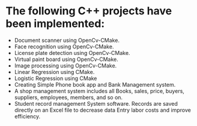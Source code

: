 # The following C++ projects have been implemented:
- Document scanner using OpenCv-CMake.
- Face recognition using OpenCv-CMake.
- License plate detection using OpenCv-CMake.
- Virtual paint board using OpenCv-CMake.
- Image processing using OpenCv-CMake.
- Linear Regression using CMake.
- Logistic Regression using CMake
- Creating Simple Phone book app and Bank Management system.
- A shop management system includes all Books, sales, price, buyers, suppliers, employees, members, and so on.
- Student record management System software. Records are saved directly on an Excel file to decrease data Entry labor costs and improve efficiency.
